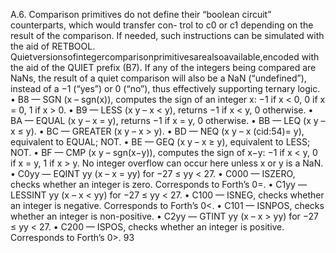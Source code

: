 A.6. Comparison primitives
do not define their “boolean circuit” counterparts, which would transfer con-
trol to c0 or c1 depending on the result of the comparison. If needed, such
instructions can be simulated with the aid of RETBOOL.
Quietversionsofintegercomparisonprimitivesarealsoavailable,encoded
with the aid of the QUIET prefix (B7). If any of the integers being compared
are NaNs, the result of a quiet comparison will also be a NaN (“undefined”),
instead of a −1 (“yes”) or 0 (“no”), thus effectively supporting ternary logic.
• B8 — SGN (x – sgn(x)), computes the sign of an integer x: −1 if x < 0,
0 if x = 0, 1 if x > 0.
• B9 — LESS (x y – x < y), returns −1 if x < y, 0 otherwise.
• BA — EQUAL (x y – x = y), returns −1 if x = y, 0 otherwise.
• BB — LEQ (x y – x ≤ y).
• BC — GREATER (x y – x > y).
• BD — NEQ (x y – x (cid:54)= y), equivalent to EQUAL; NOT.
• BE — GEQ (x y – x ≥ y), equivalent to LESS; NOT.
• BF — CMP (x y – sgn(x−y)), computes the sign of x−y: −1 if x < y,
0 if x = y, 1 if x > y. No integer overflow can occur here unless x or y
is a NaN.
• C0yy — EQINT yy (x – x = yy) for −27 ≤ yy < 27.
• C000 — ISZERO, checks whether an integer is zero. Corresponds to
Forth’s 0=.
• C1yy — LESSINT yy (x – x < yy) for −27 ≤ yy < 27.
• C100 — ISNEG, checks whether an integer is negative. Corresponds to
Forth’s 0<.
• C101 — ISNPOS, checks whether an integer is non-positive.
• C2yy — GTINT yy (x – x > yy) for −27 ≤ yy < 27.
• C200 — ISPOS, checks whether an integer is positive. Corresponds to
Forth’s 0>.
93

